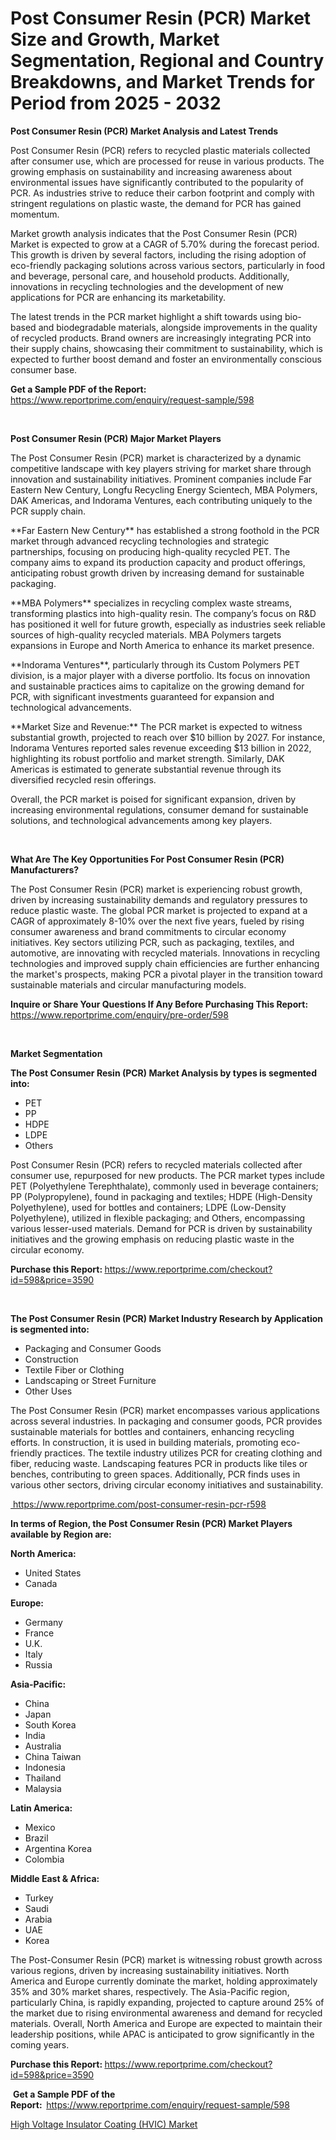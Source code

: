 <p><h1>Post Consumer Resin (PCR) Market Size and Growth, Market Segmentation, Regional and Country Breakdowns, and Market Trends for Period from 2025 -  2032</h1></p><p><strong>Post Consumer Resin (PCR) Market Analysis and Latest Trends</strong></p>
<p><p>Post Consumer Resin (PCR) refers to recycled plastic materials collected after consumer use, which are processed for reuse in various products. The growing emphasis on sustainability and increasing awareness about environmental issues have significantly contributed to the popularity of PCR. As industries strive to reduce their carbon footprint and comply with stringent regulations on plastic waste, the demand for PCR has gained momentum.</p><p>Market growth analysis indicates that the Post Consumer Resin (PCR) Market is expected to grow at a CAGR of 5.70% during the forecast period. This growth is driven by several factors, including the rising adoption of eco-friendly packaging solutions across various sectors, particularly in food and beverage, personal care, and household products. Additionally, innovations in recycling technologies and the development of new applications for PCR are enhancing its marketability.</p><p>The latest trends in the PCR market highlight a shift towards using bio-based and biodegradable materials, alongside improvements in the quality of recycled products. Brand owners are increasingly integrating PCR into their supply chains, showcasing their commitment to sustainability, which is expected to further boost demand and foster an environmentally conscious consumer base.</p></p>
<p><strong>Get a Sample PDF of the Report:&nbsp;</strong> <a href="https://www.reportprime.com/enquiry/request-sample/598?utm_campaign=2441&utm_medium=2&utm_source=Github&utm_content=ia&utm_term=18032025&utm_id=post-consumer-resin-pcr">https://www.reportprime.com/enquiry/request-sample/598</a></p>
<p>&nbsp;</p>
<p><strong>Post Consumer Resin (PCR) Major Market Players</strong></p>
<p><p>The Post Consumer Resin (PCR) market is characterized by a dynamic competitive landscape with key players striving for market share through innovation and sustainability initiatives. Prominent companies include Far Eastern New Century, Longfu Recycling Energy Scientech, MBA Polymers, DAK Americas, and Indorama Ventures, each contributing uniquely to the PCR supply chain.</p><p>**Far Eastern New Century** has established a strong foothold in the PCR market through advanced recycling technologies and strategic partnerships, focusing on producing high-quality recycled PET. The company aims to expand its production capacity and product offerings, anticipating robust growth driven by increasing demand for sustainable packaging.</p><p>**MBA Polymers** specializes in recycling complex waste streams, transforming plastics into high-quality resin. The company’s focus on R&D has positioned it well for future growth, especially as industries seek reliable sources of high-quality recycled materials. MBA Polymers targets expansions in Europe and North America to enhance its market presence.</p><p>**Indorama Ventures**, particularly through its Custom Polymers PET division, is a major player with a diverse portfolio. Its focus on innovation and sustainable practices aims to capitalize on the growing demand for PCR, with significant investments guaranteed for expansion and technological advancements.</p><p>**Market Size and Revenue:** The PCR market is expected to witness substantial growth, projected to reach over $10 billion by 2027. For instance, Indorama Ventures reported sales revenue exceeding $13 billion in 2022, highlighting its robust portfolio and market strength. Similarly, DAK Americas is estimated to generate substantial revenue through its diversified recycled resin offerings.</p><p>Overall, the PCR market is poised for significant expansion, driven by increasing environmental regulations, consumer demand for sustainable solutions, and technological advancements among key players.</p></p>
<p>&nbsp;</p>
<p><strong>What Are The Key Opportunities For Post Consumer Resin (PCR) Manufacturers?</strong></p>
<p><p>The Post Consumer Resin (PCR) market is experiencing robust growth, driven by increasing sustainability demands and regulatory pressures to reduce plastic waste. The global PCR market is projected to expand at a CAGR of approximately 8-10% over the next five years, fueled by rising consumer awareness and brand commitments to circular economy initiatives. Key sectors utilizing PCR, such as packaging, textiles, and automotive, are innovating with recycled materials. Innovations in recycling technologies and improved supply chain efficiencies are further enhancing the market's prospects, making PCR a pivotal player in the transition toward sustainable materials and circular manufacturing models.</p></p>
<p><strong>Inquire or Share Your Questions If Any Before Purchasing This Report:</strong> <a href="https://www.reportprime.com/enquiry/pre-order/598?utm_campaign=2441&utm_medium=2&utm_source=Github&utm_content=ia&utm_term=18032025&utm_id=post-consumer-resin-pcr">https://www.reportprime.com/enquiry/pre-order/598</a></p>
<p>&nbsp;</p>
<p><strong>Market Segmentation</strong></p>
<p><strong>The Post Consumer Resin (PCR) Market Analysis by types is segmented into:</strong></p>
<p><ul><li>PET</li><li>PP</li><li>HDPE</li><li>LDPE</li><li>Others</li></ul></p>
<p><p>Post Consumer Resin (PCR) refers to recycled materials collected after consumer use, repurposed for new products. The PCR market types include PET (Polyethylene Terephthalate), commonly used in beverage containers; PP (Polypropylene), found in packaging and textiles; HDPE (High-Density Polyethylene), used for bottles and containers; LDPE (Low-Density Polyethylene), utilized in flexible packaging; and Others, encompassing various lesser-used materials. Demand for PCR is driven by sustainability initiatives and the growing emphasis on reducing plastic waste in the circular economy.</p></p>
<p><strong>Purchase this Report:&nbsp;</strong><a href="https://www.reportprime.com/checkout?id=598&price=3590&utm_campaign=2441&utm_medium=2&utm_source=Github&utm_content=ia&utm_term=18032025&utm_id=post-consumer-resin-pcr">https://www.reportprime.com/checkout?id=598&price=3590</a></p>
<p>&nbsp;</p>
<p><strong>The Post Consumer Resin (PCR) Market Industry Research by Application is segmented into:</strong></p>
<p><ul><li>Packaging and Consumer Goods</li><li>Construction</li><li>Textile Fiber or Clothing</li><li>Landscaping or Street Furniture</li><li>Other Uses</li></ul></p>
<p><p>The Post Consumer Resin (PCR) market encompasses various applications across several industries. In packaging and consumer goods, PCR provides sustainable materials for bottles and containers, enhancing recycling efforts. In construction, it is used in building materials, promoting eco-friendly practices. The textile industry utilizes PCR for creating clothing and fiber, reducing waste. Landscaping features PCR in products like tiles or benches, contributing to green spaces. Additionally, PCR finds uses in various other sectors, driving circular economy initiatives and sustainability.</p></p>
<p><a href="https://www.reportprime.com/post-consumer-resin-pcr-r598?utm_campaign=2441&utm_medium=2&utm_source=Github&utm_content=ia&utm_term=18032025&utm_id=post-consumer-resin-pcr">&nbsp;https://www.reportprime.com/post-consumer-resin-pcr-r598</a></p>
<p><strong>In terms of Region, the Post Consumer Resin (PCR) Market Players available by Region are:</strong></p>
<p>
    <p> <strong> North America: </strong>
        <ul>
            <li>United States</li>
            <li>Canada</li>
        </ul>
        </p> 
    <p> <strong> Europe: </strong>
        <ul>
            <li>Germany</li>
            <li>France</li>
            <li>U.K.</li>
            <li>Italy</li>
            <li>Russia</li>
        </ul>
        </p> 
    <p> <strong> Asia-Pacific: </strong>
        <ul>
            <li>China</li>
            <li>Japan</li>
            <li>South Korea</li>
            <li>India</li>
            <li>Australia</li>
            <li>China Taiwan</li>
            <li>Indonesia</li>
            <li>Thailand</li>
            <li>Malaysia</li>
        </ul>
        </p> 
    <p> <strong> Latin America: </strong>
        <ul>
            <li>Mexico</li>
            <li>Brazil</li>
            <li>Argentina Korea</li>
            <li>Colombia</li>
        </ul>
        </p> 
    <p> <strong> Middle East & Africa: </strong>
        <ul>
            <li>Turkey</li>
            <li>Saudi</li>
            <li>Arabia</li>
            <li>UAE</li>
            <li>Korea</li>
        </ul>
    </p>
    </p>
<p><p>The Post-Consumer Resin (PCR) market is witnessing robust growth across various regions, driven by increasing sustainability initiatives. North America and Europe currently dominate the market, holding approximately 35% and 30% market shares, respectively. The Asia-Pacific region, particularly China, is rapidly expanding, projected to capture around 25% of the market due to rising environmental awareness and demand for recycled materials. Overall, North America and Europe are expected to maintain their leadership positions, while APAC is anticipated to grow significantly in the coming years.</p></p>
<p><strong>Purchase this Report: </strong><a href="https://www.reportprime.com/checkout?id=598&price=3590&utm_campaign=2441&utm_medium=2&utm_source=Github&utm_content=ia&utm_term=18032025&utm_id=post-consumer-resin-pcr">https://www.reportprime.com/checkout?id=598&price=3590</a></p>
<p>&nbsp;<strong>Get a Sample PDF of the Report:&nbsp;&nbsp;</strong><a href="https://www.reportprime.com/enquiry/request-sample/598?utm_campaign=2441&utm_medium=2&utm_source=Github&utm_content=ia&utm_term=18032025&utm_id=post-consumer-resin-pcr">https://www.reportprime.com/enquiry/request-sample/598</a></p>
<p><strong></strong></p>
<p><p><a href="https://github.com/ilonaenterline65/Market-Research-Report-List-1/blob/main/high-voltage-insulator-coating-hvic-market.md?utm_campaign=2441&utm_medium=2&utm_source=Github&utm_content=ia&utm_term=18032025&utm_id=post-consumer-resin-pcr">High Voltage Insulator Coating (HVIC) Market</a></p></p>